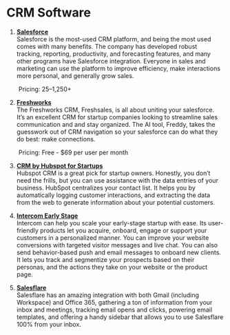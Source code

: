 # CRM Software 

1. **[Salesforce](https://www.salesforce.com/)**
<br>Salesforce is the most-used CRM platform, and being the most used comes with many benefits. The company has developed robust tracking, reporting, productivity, and forecasting features, and many other programs have Salesforce integration. Everyone in sales and marketing can use the platform to improve efficiency, make interactions more personal, and generally grow sales.

&emsp;&emsp;Pricing: $25–$1,250+

2. **[Freshworks](https://www.freshworks.com/)**
<br>The Freshworks CRM, Freshsales, is all about uniting your salesforce. It’s an excellent CRM for startup companies looking to streamline sales communication and and stay organized. The AI tool, Freddy, takes the guesswork out of CRM navigation so your salesforce can do what they do best: make connections. 

&emsp;&emsp;Pricing: Free - $69 per user per month

3. **[CRM by Hubspot for Startups](https://www.hubspot.com/startups)**
<br>Hubspot CRM is a great pick for startup owners. Honestly, you don’t need the frills, but you can use assistance with the data entries of your business. HubSpot centralizes your contact list. It helps you by automatically logging customer interactions, and extracting the data from the web to generate information about your potential customers.

4. **[Intercom Early Stage](https://www.intercom.com/early-stage)**
<br>Intercom can help you scale your early-stage startup with ease. Its user-friendly products let you acquire, onboard, engage or support your customers in a personalized manner.
You can improve your website conversions with targeted visitor messages and live chat. You can also send behavior-based push and email messages to onboard new clients. It lets you track and segmentize your prospects based on their personas, and the actions they take on your website or the product page.

5. **[Salesflare](https://salesflare.com/)**
<br>Salesflare has an amazing integration with both Gmail (including Workspace) and Office 365, gathering a ton of information from your inbox and meetings, tracking email opens and clicks, powering email templates, and offering a handy sidebar that allows you to use Salesflare 100% from your inbox.
